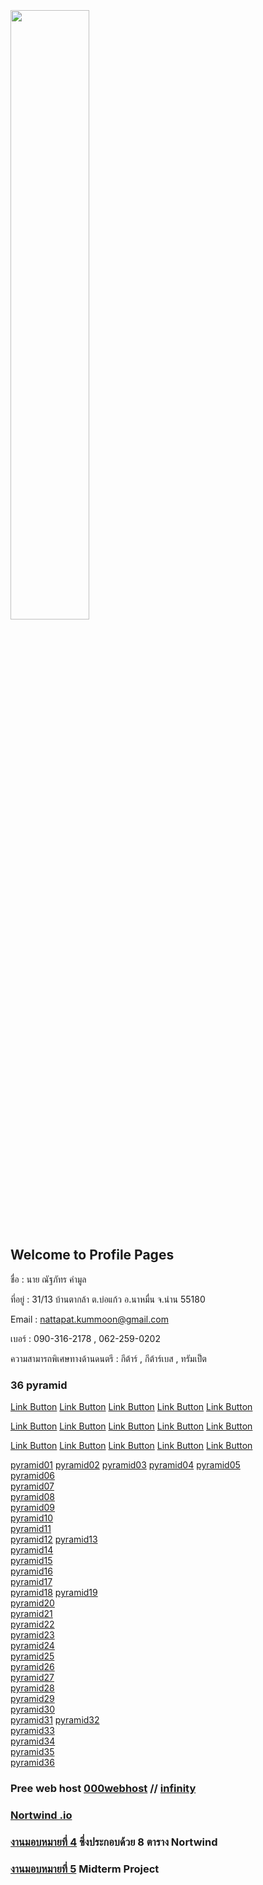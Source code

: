 

<html>
<meta name="viewport" content="width=device-width, initial-scale=1">
<link rel="stylesheet" href="https://www.w3schools.com/w3css/4/w3.css">
<body>
    <div class="w3-container">
        <br /> <br /> <br /> 
  <img src="n01.jpg" class="w3-round-xxlarge" w3-center style="width:50%">
</div>
</body>
</html>


## Welcome to Profile Pages

ชื่อ : นาย ณัฐภัทร คำมูล 

ที่อยู่ : 31/13 บ้านตากล้า ต.บ่อแก้ว อ.นาหมื่น จ.น่าน 55180

Email : nattapat.kummoon@gmail.com

เบอร์ : 090-316-2178 , 062-259-0202

ความสามารถพิเศษทางด้านดนตรี : กีต้าร์ , กีต้าร์เบส , ทรัมเป็ต

### 36 pyramid
<a href="https://github.com/nattapat006/CPSC331_621_HW6/blob/master/non_1.php" class="button">Link Button</a>
<a href="https://github.com/nattapat006/CPSC331_621_HW6/blob/master/non_2.php" class="button">Link Button</a>
<a href="https://github.com/nattapat006/CPSC331_621_HW6/blob/master/non_3.php" class="button">Link Button</a>
<a href="https://github.com/nattapat006/CPSC331_621_HW6/blob/master/non_4.php" class="button">Link Button</a>
<a href="https://github.com/nattapat006/CPSC331_621_HW6/blob/master/non_5.php" class="button">Link Button</a>

<a href="https://github.com/nattapat006/CPSC331_621_HW6/blob/master/non_6.php" class="button">Link Button</a>
<a href="https://github.com/nattapat006/CPSC331_621_HW6/blob/master/non_6.php" class="button">Link Button</a>
<a href="https://github.com/nattapat006/CPSC331_621_HW6/blob/master/non_6.php" class="button">Link Button</a>
<a href="https://github.com/nattapat006/CPSC331_621_HW6/blob/master/non_6.php" class="button">Link Button</a>
<a href="https://github.com/nattapat006/CPSC331_621_HW6/blob/master/non_6.php" class="button">Link Button</a>

<a href="https://github.com/nattapat006/CPSC331_621_HW6/blob/master/non_6.php" class="button">Link Button</a>
<a href="https://github.com/nattapat006/CPSC331_621_HW6/blob/master/non_6.php" class="button">Link Button</a>
<a href="https://github.com/nattapat006/CPSC331_621_HW6/blob/master/non_6.php" class="button">Link Button</a>
<a href="https://github.com/nattapat006/CPSC331_621_HW6/blob/master/non_6.php" class="button">Link Button</a>
<a href="https://github.com/nattapat006/CPSC331_621_HW6/blob/master/non_6.php" class="button">Link Button</a>

[pyramid01](https://github.com/nattapat006/CPSC331_621_HW6/blob/master/non_1.php)   [pyramid02](https://github.com/nattapat006/CPSC331_621_HW6/blob/master/non_2.php)   [pyramid03](https://github.com/nattapat006/CPSC331_621_HW6/blob/master/non_3.php)   [pyramid04](https://github.com/nattapat006/CPSC331_621_HW6/blob/master/non_4.php)   [pyramid05](https://github.com/nattapat006/CPSC331_621_HW6/blob/master/non_5.php)   <br /> 
[pyramid06](https://github.com/nattapat006/CPSC331_621_HW6/blob/master/non_6.php)   
[pyramid07](https://github.com/nattapat006/CPSC331_621_HW6/blob/master/non_7.php)  
[pyramid08](https://github.com/nattapat006/CPSC331_621_HW6/blob/master/non_8.php)   
[pyramid09](https://github.com/nattapat006/CPSC331_621_HW6/blob/master/non_9.php)  
[pyramid10](https://github.com/nattapat006/CPSC331_621_HW6/blob/master/non_10.php)   <br /> 
[pyramid11](https://github.com/nattapat006/CPSC331_621_HW6/blob/master/non_11.php)  
[pyramid12](https://github.com/nattapat006/CPSC331_621_HW6/blob/master/non_12.php)
[pyramid13](https://github.com/nattapat006/CPSC331_621_HW6/blob/master/non_13.php)  
[pyramid14](https://github.com/nattapat006/CPSC331_621_HW6/blob/master/non_14.php)   
[pyramid15](https://github.com/nattapat006/CPSC331_621_HW6/blob/master/non_15.php)  <br /> 
[pyramid16](https://github.com/nattapat006/CPSC331_621_HW6/blob/master/non_16.php)  
[pyramid17](https://github.com/nattapat006/CPSC331_621_HW6/blob/master/non_17.php)  
[pyramid18](https://github.com/nattapat006/CPSC331_621_HW6/blob/master/non_18.php) 
[pyramid19](https://github.com/nattapat006/CPSC331_621_HW6/blob/master/non_19.php)   
[pyramid20](https://github.com/nattapat006/CPSC331_621_HW6/blob/master/non_20.php)  <br /> 
[pyramid21](https://github.com/nattapat006/CPSC331_621_HW6/blob/master/non_21.php)   
[pyramid22](https://github.com/nattapat006/CPSC331_621_HW6/blob/master/non_22.php)  
[pyramid23](https://github.com/nattapat006/CPSC331_621_HW6/blob/master/non_23.php)  
[pyramid24](https://github.com/nattapat006/CPSC331_621_HW6/blob/master/non_24.php)   
[pyramid25](https://github.com/nattapat006/CPSC331_621_HW6/blob/master/non_25.php)  <br /> 
[pyramid26](https://github.com/nattapat006/CPSC331_621_HW6/blob/master/non_26.php)   
[pyramid27](https://github.com/nattapat006/CPSC331_621_HW6/blob/master/non_27.php)   
[pyramid28](https://github.com/nattapat006/CPSC331_621_HW6/blob/master/non_28.php)  
[pyramid29](https://github.com/nattapat006/CPSC331_621_HW6/blob/master/non_29.php)  
[pyramid30](https://github.com/nattapat006/CPSC331_621_HW6/blob/master/non_30.php)   <br /> 
[pyramid31](https://github.com/nattapat006/CPSC331_621_HW6/blob/master/non_31.php) 
[pyramid32](https://github.com/nattapat006/CPSC331_621_HW6/blob/master/non_32.php)  
[pyramid33](https://github.com/nattapat006/CPSC331_621_HW6/blob/master/non_33.php)   
[pyramid34](https://github.com/nattapat006/CPSC331_621_HW6/blob/master/non_34.php)  
[pyramid35](https://github.com/nattapat006/CPSC331_621_HW6/blob/master/non_35.php)  
[pyramid36](https://github.com/nattapat006/CPSC331_621_HW6/blob/master/non_36.php) 



### Pree web host [000webhost](https://ducatith.000webhostapp.com/) // [infinity](http://non005.epizy.com/index.php)


### [Nortwind .io](https://github.com/nattapat006/CPSC331_621_HW6/blob/master/db_northwind.sql) 


### [งานมอบหมายที่ 4](https://github.com/nattapat006/nortwind) ซึ่งประกอบด้วย 8 ตาราง Nortwind


### [งานมอบหมายที่ 5](https://github.com/nattapat006/Mid_CPSC331_621/blob/master/Mid_CPSC331_621.pdf?fbclid=IwAR3E5_jdJyIcgZDNK90NFNcoFfXyjNfxOL_eHZyxJT7TCESlHUlFcfNgqPo) Midterm Project 

